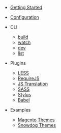* [Getting Started](/)

* [Configuration](configuration.md)

* CLI
  * [build](tasks/build.md)
  * [watch](tasks/watch.md)
  * [dev](tasks/dev.md)
  * [list](tasks/list.md)

* Plugins
  * [LESS](plugins/less.md)
  * [RequireJS](plugins/requirejs-config.md)
  * [JS Translation](plugins/js-translation.md)
  * [SASS](plugins/sass.md)
  * [Stylus](plugins/stylus.md)
  * [Babel](plugins/babel.md)

* Examples
  * [Magento Themes](examples/magento-themes.md)
  * [Snowdog Themes](examples/snowdog-themes.md)
